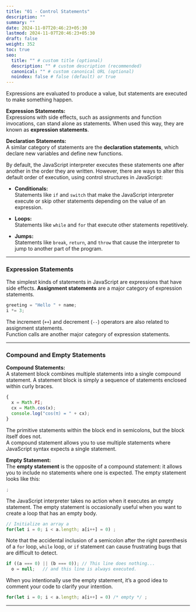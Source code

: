 ```yaml
---
title: "01 - Control Statements"
description: ""
summary: ""
date: 2024-11-07T20:46:23+05:30
lastmod: 2024-11-07T20:46:23+05:30
draft: false
weight: 352
toc: true
seo:
  title: "" # custom title (optional)
  description: "" # custom description (recommended)
  canonical: "" # custom canonical URL (optional)
  noindex: false # false (default) or true
---
```



Expressions are evaluated to produce a value, but statements are executed to make something happen.

**Expression Statements:**  
Expressions with side effects, such as assignments and function invocations, can stand alone as statements. When used this way, they are known as **expression statements**.

**Declaration Statements:**  
A similar category of statements are the **declaration statements**, which declare new variables and define new functions.

By default, the JavaScript interpreter executes these statements one after another in the order they are written. However, there are ways to alter this default order of execution, using control structures in JavaScript:

- **Conditionals:**  
    Statements like `if` and `switch` that make the JavaScript interpreter execute or skip other statements depending on the value of an expression.
    
- **Loops:**  
    Statements like `while` and `for` that execute other statements repetitively.
    
- **Jumps:**  
    Statements like `break`, `return`, and `throw` that cause the interpreter to jump to another part of the program.
    

---

### Expression Statements

The simplest kinds of statements in JavaScript are expressions that have side effects. **Assignment statements** are a major category of expression statements.

```js
greeting = "Hello " + name;
i *= 3;
```

The increment (`++`) and decrement (`--`) operators are also related to assignment statements.  
Function calls are another major category of expression statements.

---

### Compound and Empty Statements

**Compound Statements:**  
A statement block combines multiple statements into a single compound statement. A statement block is simply a sequence of statements enclosed within curly braces.

```js
{
  x = Math.PI;
  cx = Math.cos(x);
  console.log("cos(π) = " + cx);
}
```

The primitive statements within the block end in semicolons, but the block itself does not.  
A compound statement allows you to use multiple statements where JavaScript syntax expects a single statement.

**Empty Statement:**  
The **empty statement** is the opposite of a compound statement: it allows you to include no statements where one is expected. The empty statement looks like this:

```js
;
```

The JavaScript interpreter takes no action when it executes an empty statement. The empty statement is occasionally useful when you want to create a loop that has an empty body.

```js
// Initialize an array a
for(let i = 0; i < a.length; a[i++] = 0) ;
```

Note that the accidental inclusion of a semicolon after the right parenthesis of a `for` loop, `while` loop, or `if` statement can cause frustrating bugs that are difficult to detect.

```js
if ((a === 0) || (b === 0)); // This line does nothing...
  o = null;   // and this line is always executed.
```

When you intentionally use the empty statement, it’s a good idea to comment your code to clarify your intention.

```js
for(let i = 0; i < a.length; a[i++] = 0) /* empty */ ;
```

---

